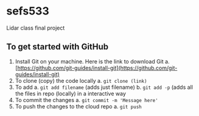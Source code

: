 # sefs533
Lidar class final project


## To get started with GitHub
1.	Install Git on your machine. Here is the link to download Git
    a.	[https://github.com/git-guides/install-git](https://github.com/git-guides/install-git)
2.	To clone (copy) the code locally
    a.	`git clone (link)` 
3.	To add 
    a.	`git add filename` (adds just filename)
    b.	`git add -p` (adds all the files in repo (locally) in a interactive way
4.	To commit the changes
    a.	`git commit -m 'Message here'`
5.	To push the changes to the cloud repo
    a.	`git push` 
